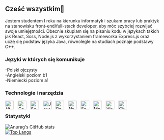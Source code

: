 ## Cześć wszystkim👋
Jestem studentem I roku na kierunku informatyk i szukam pracy lub praktyk na stanowisku front-end/full-stack developer, aby móc szybciej rozwijać swoje umiejętności. Obecnie skupiam się na pisaniu kodu w językach takich jak React, Scss, Node.js z wykorzystaniem frameworka Express.js oraz uczę się podstaw języka Java, równolegle na studiach poznaje podstawy C++.

### Języki w których się komunikuje <br />
-Polski ojczysty <br />
-Angielski poziom b1 <br />
-Niemiecki poziom a1 

### Technologie i narzędzia 
<img src="https://cdn.jsdelivr.net/gh/devicons/devicon/icons/html5/html5-original.svg" alt="Html5" width="28px" align="left" style="padding-right:10px;"/>
<img src="https://cdn.jsdelivr.net/gh/devicons/devicon/icons/css3/css3-original.svg" alt="Css" width="28px" align="left" align="left" style="padding-right:10px;"/>
<img src="https://cdn.jsdelivr.net/gh/devicons/devicon/icons/sass/sass-original.svg" alt="Sass" width="28px" align="left" style="padding-right:10px;"/>
<img src="https://cdn.jsdelivr.net/gh/devicons/devicon/icons/javascript/javascript-original.svg" alt="JavaScript" width="28px" align="left" style="padding-right:10px;"/>
<img src="https://cdn.jsdelivr.net/gh/devicons/devicon/icons/react/react-original.svg" alt="React" width="28px" align="left" style="padding-right:10px;"/>
<img src="https://cdn.jsdelivr.net/gh/devicons/devicon/icons/nodejs/nodejs-original.svg" alt="Node.js" width="28px" align="left" style="padding-right:10px;"/>
<img src="https://cdn.jsdelivr.net/gh/devicons/devicon/icons/express/express-original.svg" alt="Express" width="28px" align="left" style="padding-right:10px;"/>
<img src="https://cdn.jsdelivr.net/gh/devicons/devicon/icons/mongodb/mongodb-original.svg" alt="MongoDB" width="28px" align="left" style="padding-right:10px;"/>
<img src="https://cdn.jsdelivr.net/gh/devicons/devicon/icons/vscode/vscode-original.svg" alt="Visual Studio Code" width="28px" align="left" style="padding-right:10px;"/>
<img src="https://cdn.jsdelivr.net/gh/devicons/devicon/icons/github/github-original.svg" alt="GitHub" width="28px" align="left" style="padding-right:10px;"/>

<br />

### Statystyki
[![Anurag's GitHub stats](https://github-readme-stats.vercel.app/api?username=PawelHeleniak)](https://github.com/PawelHeleniak/github-readme-stats) <br />
[![Top Langs](https://github-readme-stats.vercel.app/api/top-langs/?username=PawelHeleniak&exclude_repo=github-readme-stats,anuraghazra.github.io)](https://github.com/anuraghazra/github-readme-stats)

